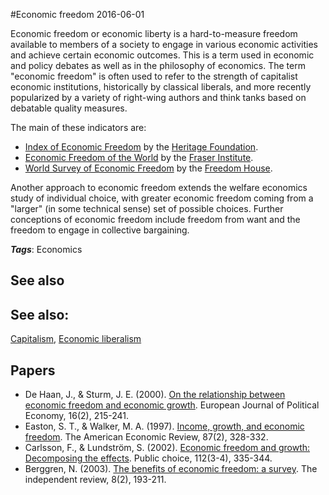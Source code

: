 
#Economic freedom
2016-06-01

Economic freedom or economic liberty is a hard-to-measure freedom available to members of a society to engage in various economic activities and achieve certain economic outcomes. This is a term used in economic and policy debates as well as in the philosophy of economics.
The term "economic freedom" is often used to refer to the strength of capitalist economic institutions, historically by classical liberals, and more recently popularized by a variety of right-wing authors and think tanks based on debatable quality measures.

The main of these indicators are:
* [Index of Economic Freedom](http://www.heritage.org/index/) by the [Heritage Foundation](http://www.heritage.org/).
* [Economic Freedom of the World](http://www.freetheworld.com/release.html) by the [Fraser Institute](https://www.fraserinstitute.org).
* [World Survey of Economic Freedom](https://freedomhouse.org/report-types/freedom-world) by the [Freedom House](https://freedomhouse.org/).

Another approach to economic freedom extends the welfare economics study of individual choice, with greater economic freedom coming from a "larger" (in some technical sense) set of possible choices. Further conceptions of economic freedom include freedom from want and the freedom to engage in collective bargaining.

***Tags***: Economics

## See also
## See also:
[Capitalism](/capitalism), [Economic liberalism](/economic_liberalism)
## Papers
* De Haan, J., & Sturm, J. E. (2000). [On the relationship between economic freedom and economic growth](http://down.cenet.org.cn/upfile/34/20051124194831130.pdf). European Journal of Political Economy, 16(2), 215-241.
* Easton, S. T., & Walker, M. A. (1997). [Income, growth, and economic freedom](http://www.jstor.org/stable/2950940). The American Economic Review, 87(2), 328-332.
* Carlsson, F., & Lundström, S. (2002). [Economic freedom and growth: Decomposing the effects](https://gupea.ub.gu.se/bitstream/2077/2889/1/gunwpe0033.pdf). Public choice, 112(3-4), 335-344.
* Berggren, N. (2003). [The benefits of economic freedom: a survey](http://www.independent.org/pdf/tir/tir_08_2_2_berggren.pdf). The independent review, 8(2), 193-211.


